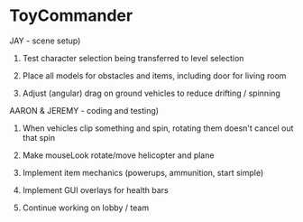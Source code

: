 # ToyCommander

JAY - scene setup)

1) Test character selection being transferred to level selection

2) Place all models for obstacles and items, including door for living room

3) Adjust (angular) drag on ground vehicles to reduce drifting / spinning

AARON & JEREMY - coding and testing)

1) When vehicles clip something and spin, rotating them doesn't cancel out that spin

2) Make mouseLook rotate/move helicopter and plane

3) Implement item mechanics (powerups, ammunition, start simple)

4) Implement GUI overlays for health bars

5) Continue working on lobby / team
